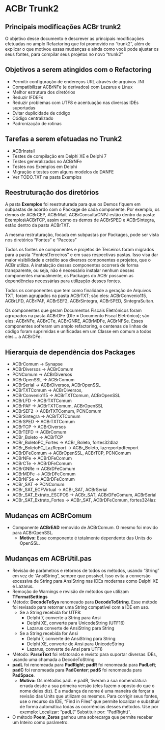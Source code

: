 # ACBr Trunk2

## Principais modificações ACBr trunk2
O objetivo desse documento é descrever as principais modificações efetuadas no
amplo Refactoring que foi promovido no “trunk2”, além de explicar o que motivou essas
mudanças e ainda como você pode ajustar os seus fontes, para compilar seus projetos no
novo “trunk2”

## Objetivos a serem atingidos com o Refactoring

* Permitir configuração de endereços URL através de arquivos .INI
* Compatibilizar ACBrNFe (e derivados) com Lazarus e Linux
* Melhor estrutura dos diretórios
* Reduzir IFDEFs
* Reduzir problemas com UTF8 e acentuação nas diversas IDEs suportadas
* Evitar duplicidade de código
* Código centralizado
* Padronização de rotinas

## Tarefas a serem efetuadas no Trunk2

* ACBrInstall
* Testes de compilação em Delphi XE e Delphi 7
* Testes generalizados no ACBrNFe
* Testes nos Exemplos em Delphi
* Migração e testes com alguns modelos de DANFE
* Ver TODO.TXT na pasta Exemplos

## Reestruturação dos diretórios
  A pasta <b>Exemplos</b> foi reestruturada para que os Demos fiquem em subpastas de acordo com o Package de cada componente. Por exemplo, os demos de ACBrCEP, ACBrMail, ACBrConsultaCNPJ estão dentro da pasta: Exemplos\ACBrTCP\, assim como os demos de ACBrSPED e ACBrSintegra, estão dentro da pasta ACBrTXT.

  A mesma restruturação, focada em subpastas por Packages, pode ser vista nos diretórios “Fontes” e “Pacotes”

  Todos os fontes de componentes e projetos de Terceiros foram migrados para a pasta “Fontes\Terceiros” e em suas respectivas pastas. Isso visa dar maior visibilidade e crédito aos diversos componentes e projetos, que o ACBr utiliza. A instalação desses componentes ocorrerá de forma transparente, ou seja, não é necessário instalar nenhum desses componentes manualmente, os Packages do ACBr possuem as dependências necessárias para utilização desses fontes.

  Todos os componentes que tem como finalidade a geração de Arquivos TXT, foram agrupados na pasta ACBrTXT; são eles: ACBrConvenio115, ACBrLFD, ACBrPAF, ACBrSEF2, ACBrSintegra, ACBrSPED, SintegraSultan.

  Os componentes que geram Documentos Fiscais Eletrônicos foram agrupados na pasta ACBrDFe (Dfe = Documento Fiscal Eletrônico); são eles: ACBrNFe, ACBrCTe, ACBrGNRE, ACBrMDFe, ACBrNFSe. Esses componentes sofreram um amplo refactoring, e centenas de linhas de código foram suprimidas e unificadas em um Classe em comum a todos eles... a ACBrDFe.
  
## Hierarquia de dependência dos Packages
 * ACBrComum → Synapse
 * ACBrDiversos → ACBrComum
 * PCNComum → ACBrDiversos
 * ACBrOpenSSL → ACBrComum
 * ACBrSerial → ACBrDiversos, ACBrOpenSSL
 * ACBrTXTComum → ACBrDiversos,
 * ACBrConvenio115 → ACBrTXTComum, ACBrOpenSSL
 * ACBrLFD → ACBrTXTComum
 * ACBrPAF → ACBrTXTComum, ACBrOpenSSL
 * ACBrSEF2 → ACBrTXTComum, PCNComum
 * ACBrSintegra → ACBrTXTComum
 * ACBrSPED → ACBrTXTComum
 * ACBrTCP → ACBrDiversos
 * ACBrTEFD → ACBrComum
 * ACBr_Boleto → ACBrTCP
 * ACBr_BoletoFC_Fortes → ACBr_Boleto, fortes324laz
 * ACBr_BoletoFC_LazReport → ACBr_Boleto, lazreportpdfexport
 * ACBrDFeComum → ACBrOpenSSL, ACBrTCP, PCNComum
 * ACBrNFe → ACBrDFeComum
 * ACBrCTe → ACBrDFeComum
 * ACBrGNRe → ACBrDFeComum
 * ACBrMDFe → ACBrDFeComum
 * ACBrNFSe → ACBrDFeComum
 * ACBr_SAT → PCNComum
 * ACBr_SAT_ECFVirtual → ACBr_SAT, ACBrSerial
 * ACBr_SAT_Extrato_ESCPOS → ACBr_SAT, ACBrDFeComum, ACBrSerial
 * ACBr_SAT_Extrato_Fortes → ACBr_SAT, ACBrDFeComum, fortes324laz
 
## Mudanças em ACBrComum
* Componente **ACBrEAD** removido de ACBrComum. O mesmo foi movido para ACBrOpenSSL.
  * **Motivo:** Esse componente é totalmente dependente das Units do OpenSSL.

## Mudanças em ACBrUtil.pas
* Revisão de parâmetros e retornos de todos os métodos, usando “String” em vez de “AnsiString”, sempre que possível. Isso evita a conversão excessiva de String para AnsiString nas IDEs modernas como Delphi XE e Lazarus.
* Remoção de Warnings e revisão de métodos que utilizam **TFormatSettings**
* Método: **DecodeToSys** renomeado para **DecodeToString**. Esse método foi revisado para retornar uma String compatível com a IDE em uso.
  * Se a String recebida for UTF8:
    * Delphi 7, converte a String para Ansi
    * Delphi XE, converte para UnicodeString (UTF16)
    * Lazarus converte de AnsiString para String
  * Se a String recebida for Ansi
    * Delphi 7, converte de AnsiString para String
    * Delphi XE, converte de Ansi para UnicodeString
    * Lazarus, converte de Ansi para UTF8
* Método: **ParseText** foi refatorado e revisto para suportar diversas IDEs, usando uma chamada a DecodeToString
* **padL** foi renomeada para **PadRight**; **padR** foi renomeada para **PadLeft**; **padC** foi renomeada para **PadCenter**; **padS** foi renomeada para **PadSpace**.
  * **Motivo:** Os métodos padL e padR, tiveram a sua nomenclatura errada desde a sua primeira versão (eles fazem o oposto do que o nome deles diz). E a mudança de nome é uma maneira de forçar a revisão das Units que utilizam os mesmos. Para corrigir seus fontes, use o recurso da IDE, “Find in Files” que permite localizar e substituir de forma automática todas as ocorrências desses métodos. Use por exemplo: Localizar: “padL(“ Substituir por: “PadRight(“.
* O método **Poem_Zeros** ganhou uma sobrecarga que permite receber um Inteiro como parâmetro.
